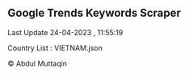 

## Google Trends Keywords Scraper 
 
Last Update 24-04-2023 , 11:55:19

Country List :
VIETNAM.json



© Abdul Muttaqin 
